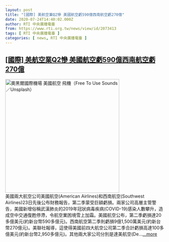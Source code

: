```yaml
---
layout: post
title: "[國際] 美航空業Q2慘 美國航空虧590億西南航空虧270億"
date: 2020-07-24T14:40:02.000Z
author: RTI 中央廣播電臺
from: https://www.rti.org.tw/news/view/id/2073413
tags: [ RTI 中央廣播電臺 ]
categories: [ news, RTI 中央廣播電臺 ]
---
```

<!--1595601602000-->
[[國際] 美航空業Q2慘 美國航空虧590億西南航空虧270億](https://www.rti.org.tw/news/view/id/2073413)
------

<div>
<img src="https://static.rti.org.tw/assets/thumbnails/2020/02/20/181034b03f85989d8257bc2ae300e7c3.jpg" width="360" alt="奧黑爾國際機場 美國航空 飛機（Free To Use Sounds／Unsplash）" title="奧黑爾國際機場 美國航空 飛機（Free To Use Sounds／Unsplash）"><br>美國兩大航空公司美國航空(American Airlines)和西南航空(Southwest Airlines)23日先後公布財務報告，第二季蒙受巨額虧損。兩家公司高層主管警告，美國新增俗稱武漢肺炎的2019年冠狀病毒疾病(COVID-19)感染人數攀升，造成空中交通復甦停滯，令航空業困境雪上加霜。美國航空公布，第二季虧損達20多億美元(約新台幣590多億元)。西南航空第二季則虧損9億1,500萬美元(約新台幣270億元)。美聯社報導，這使得美國前四大航空公司第二季合計虧損高達100多億美元(約新台幣2,950多億元)。其他兩大家公司分別是達美航空(De...<a target="_blank" href="https://www.rti.org.tw/news/view/id/2073413">...more</a>
</div>
